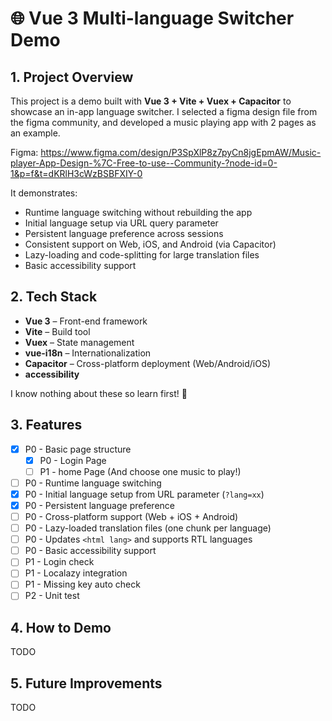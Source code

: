 # 🌐 Vue 3 Multi-language Switcher Demo

## 1. Project Overview
This project is a demo built with **Vue 3 + Vite + Vuex + Capacitor** to showcase an in-app language switcher.  I selected a figma design file from the figma community, and developed a music playing app with 2 pages as an example.

Figma: https://www.figma.com/design/P3SpXlP8z7pyCn8jgEpmAW/Music-player-App-Design-%7C-Free-to-use--Community-?node-id=0-1&p=f&t=dKRlH3cWzBSBFXIY-0

It demonstrates:
- Runtime language switching without rebuilding the app
- Initial language setup via URL query parameter
- Persistent language preference across sessions
- Consistent support on Web, iOS, and Android (via Capacitor)
- Lazy-loading and code-splitting for large translation files
- Basic accessibility support 

## 2. Tech Stack
- **Vue 3** – Front-end framework  
- **Vite** – Build tool  
- **Vuex** – State management  
- **vue-i18n** – Internationalization  
- **Capacitor** – Cross-platform deployment (Web/Android/iOS)  
- **accessibility**

I know nothing about these so learn first! 🧐

## 3. Features
- [x] P0 - Basic page structure
    - [x] P0 - Login Page
    - [ ] P1 - home Page (And choose one music to play!)
- [ ] P0 - Runtime language switching 
- [x] P0 - Initial language setup from URL parameter (`?lang=xx`)  
- [x] P0 - Persistent language preference  
- [ ] P0 - Cross-platform support (Web + iOS + Android)  
- [ ] P0 - Lazy-loaded translation files (one chunk per language)  
- [ ] P0 - Updates `<html lang>` and supports RTL languages  
- [ ] P0 - Basic accessibility support  
- [ ] P1 - Login check
- [ ] P1 - Localazy integration 
- [ ] P1 - Missing key auto check  
- [ ] P2 - Unit test

## 4. How to Demo

TODO


## 5. Future Improvements
TODO
